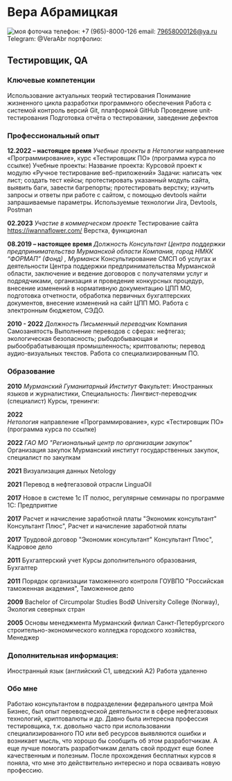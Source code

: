 # Вера Абрамицкая
![моя фоточка](https://sun9-24.userapi.com/impf/c855228/v855228017/fa362/oOiFfwA7ot4.jpg?size=810x1080&quality=96&sign=cbaddd9a0157e507da8ac894fe564998&type=album)
телефон: +7 (965)-8000-126 
email: 79658000126@ya.ru
Telegram: @VeraAbr
портфолио:

## Тестировщик, QA             


### Ключевые компетенции

Использование актуальных теорий тестирования
Понимание жизненного цикла разработки программного обеспечения
Работа с системой контроль версий Git, платформой GitHub
Проведение unit-тестирования
Подготовка отчёта о тестировании, заведение дефектов

### Профессиональный опыт

**12.2022 – настоящее время**
_Учебные проекты в Нетологии_
направление «Программирование», курс «Тестировщик ПО» (программа курса по ссылке)
Учебные проекты: 
Название проекта: Курсовой проект к модулю «Ручное тестирование веб-приложений»
Задачи: написать чек лист; создать тест кейсы; протестировать указанный модуль сайта, выявить баги, завести багрепорты; протестировать верстку; изучить запросы и ответы при работе с сайтом, с помощью devtools найти запрашиваемые параметры. 
Используемые технологии 
Jira, Devtools, Postman

**02.2023**
_Участие в коммерческом проекте_
Тестирование сайта https://iwannaflower.com/
Верстка, функционал

**08.2019 – настоящее время** 
_Должность Консультант Центра поддержки предпринимательства Мурманской области
Компания, город НМКК “ФОРМАП” (Фонд) , Мурманск_
Консультирование СМСП об услугах и деятельности Центра поддержки предпринимательства Мурманской области, заключение и ведение договоров с получателями услуг и подрядчиками, организация и проведение конкурсных процедур, внесение изменений в нормативную документацию ЦПП МО, подготовка отчетности, обработка первичных бухгалтерских документов, внесение изменений на сайт ЦПП МО. Работа с электронным бюджетом, СЭДО.

**2010 - 2022**
_Должность Письменный переводчик_
Компания Самозанятость
Выполнение переводов с сферах: нефтегаз; экологическая безопасность; рыбодобывающая и рыбообрабатывающая промышленность; криптовалюты; перевод аудио-визуальных текстов. Работа со специализированным ПО.

### Образование
**2010**
_Мурманский Гуманитарный Институт_
Факультет: Иностранных языков и журналистики, 
Специальность: Лингвист-переводчик (специалист)
Курсы, тренинги:

**2022**  
_Нетология_
направление «Программирование», курс «Тестировщик ПО» (программа курса по ссылке)

**2022**
_ГАО МО "Региональный центр по организации закупок"_ Организация закупок
Мурманский институт государственных закупок, специалист по закупкам

**2021**
Визуализация данных
Netology

**2021**
Перевод в нефтегазовой отрасли
LinguaOil

**2017**
Новое в системе 1с
IT полюс, регулярные семинары по программе 1С: Предприятие

**2017**
Расчет и начисление заработной платы
"Экономик консультант" Консультант Плюс", Расчет и начисление заработной платы

**2017**
Трудовой договор
"Экономик консультант" Консультант Плюс", Кадровое дело

**2011**
Бухгалтерский учет
Курсы дополнительного образования, Бухгалтер

**2011**
Порядок организации таможенного контроля
ГОУВПО "Российская таможенная академия", Таможенное дело

**2009**
Bachelor of Circumpolar Studies
BodØ University College (Norway), Экология северных стран

**2005**
Основы менеджмента
Мурманский филиал Санкт-Петербургского строительно-экономического колледжа городского хозяйства, Менеджер

### Дополнительная информация:
Иностранный язык (английский C1, шведский А2)
Работа удаленно

### Обо мне
Работаю консультантом в подразделении федерального центра Мой Бизнес, был опыт переводческой деятельности в сфере нефтегазовых технологий, криптовалюты и др. Давно была интересна профессия тестировщика, т.к. довольно часто при использовании специализированного ПО или веб ресурсов выявляются ошибки и возникает мысль, что хорошо бы сообщить об этом разработчикам. А еще лучше помогать разработчикам делать свой продукт еще более качественным и полезным. После прохождения бесплатных курсов я поняла, что мне это действительно интересно и пора осваивать новую профессию. 
